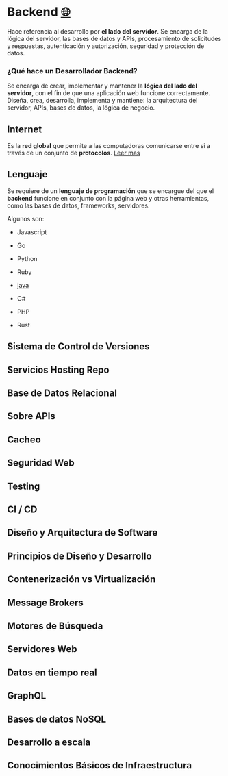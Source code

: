 # Backend [🌐](https://roadmap.sh/backend)

Hace referencia al desarrollo por **el lado del servidor**. Se encarga de la lógica del servidor, las bases de datos y APIs, procesamiento de solicitudes y respuestas, autenticación y autorización, seguridad y protección de datos.

### ¿Qué hace un Desarrollador Backend?

Se encarga de crear, implementar y mantener la **lógica del lado del servidor**, con el fin de que una aplicación web funcione correctamente.
Diseña, crea, desarrolla, implementa y mantiene: la arquitectura del servidor, APIs, bases de datos, la lógica de negocio.

## Internet

Es la **red global** que permite a las computadoras comunicarse entre si a través de un conjunto de **protocolos**. [Leer mas](internet.md)

## Lenguaje

Se requiere de un **lenguaje de programación** que se encargue del que el **backend** funcione en conjunto con la página web y otras herramientas, como las bases de datos, frameworks, servidores.

Algunos son:

- Javascript

- Go

- Python

- Ruby

- [java](../java/roadmap.md)

- C#

- PHP

- Rust

## Sistema de Control de Versiones

## Servicios Hosting Repo

## Base de Datos Relacional

## Sobre APIs

## Cacheo

## Seguridad Web

## Testing

## CI / CD

## Diseño y Arquitectura de Software

## Principios de Diseño y Desarrollo

## Contenerización vs Virtualización

## Message Brokers

## Motores de Búsqueda

## Servidores Web

## Datos en tiempo real

## GraphQL

## Bases de datos NoSQL

## Desarrollo a escala

## Conocimientos Básicos de Infraestructura
